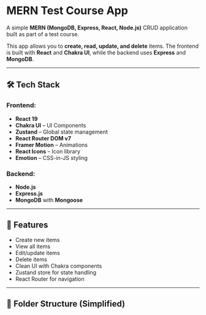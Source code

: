 # MERN Test Course App

A simple **MERN (MongoDB, Express, React, Node.js)** CRUD application built as part of a test course.

This app allows you to **create, read, update, and delete** items. The frontend is built with **React** and **Chakra UI**, while the backend uses **Express** and **MongoDB**.

---

## 🛠 Tech Stack

### Frontend:
- **React 19**
- **Chakra UI** – UI Components
- **Zustand** – Global state management
- **React Router DOM v7**
- **Framer Motion** – Animations
- **React Icons** – Icon library
- **Emotion** – CSS-in-JS styling

### Backend:
- **Node.js**
- **Express.js**
- **MongoDB** with **Mongoose**

---

## 🚀 Features

- Create new items
- View all items
- Edit/update items
- Delete items
- Clean UI with Chakra components
- Zustand store for state handling
- React Router for navigation

---

## 📂 Folder Structure (Simplified)

